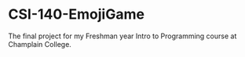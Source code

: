 # CSI-140-EmojiGame
The final project for my Freshman year Intro to Programming course at Champlain College.
